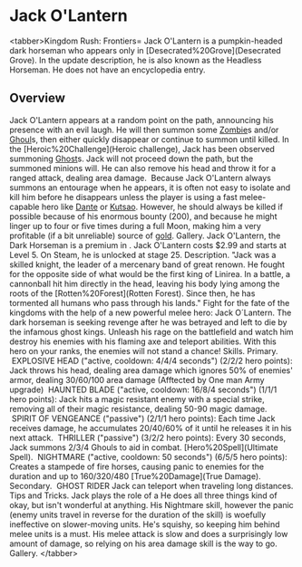 # Jack O'Lantern

&lt;tabber&gt;Kingdom Rush: Frontiers=
Jack O'Lantern is a pumpkin-headed dark horseman who appears only in [Desecrated%20Grove](Desecrated Grove). In the update description, he is also known as the Headless Horseman. He does not have an encyclopedia entry.
## Overview

Jack O'Lantern appears at a random point on the path, announcing his presence with an evil laugh. He will then summon some [Zombie](Zombie)s and/or [Ghoul](Ghoul)s, then either quickly disappear or continue to summon until killed. In the [Heroic%20Challenge](Heroic challenge), Jack has been observed summoning [Ghost](Ghost)s. Jack will not proceed down the path, but the summoned minions will. He can also remove his head and throw it for a ranged attack, dealing area damage. 
Because Jack O'Lantern always summons an entourage when he appears, it is often not easy to isolate and kill him before he disappears unless the player is using a fast melee-capable hero like [Dante](Dante) or [Kutsao](Kutsao). However, he should always be killed if possible because of his enormous bounty (200), and because he might linger up to four or five times during a full Moon, making him a very profitable (if a bit unreliable) source of [gold](gold).
Gallery.
Jack O'Lantern, the Dark Horseman is a premium in . Jack O'Lantern costs $2.99 and starts at Level 5. On Steam, he is unlocked at stage 25. 
Description.
"Jack was a skilled knight, the leader of a mercenary band of great renown. He fought for the opposite side of what would be the first king of Linirea. In a battle, a cannonball hit him directly in the head, leaving his body lying among the roots of the [Rotten%20Forest](Rotten Forest). Since then, he has tormented all humans who pass through his lands."
Fight for the fate of the kingdoms with the help of a new powerful melee hero: Jack O´Lantern.
The dark horseman is seeking revenge after he was betrayed and left to die by the infamous ghost kings.
Unleash his rage on the battlefield and watch him destroy his enemies with his flaming axe and teleport abilities.
With this hero on your ranks, the enemies will not stand a chance! 
Skills.
Primary.
 EXPLOSIVE HEAD ("active, cooldown: 4/4/4 seconds") (2/2/2 hero points):
Jack throws his head, dealing area damage which ignores 50% of enemies' armor, dealing 30/60/100 area damage (Afftected by One man Army upgrade)
 HAUNTED BLADE ("active, cooldown: 16/8/4 seconds") (1/1/1 hero points):
Jack hits a magic resistant enemy with a special strike, removing all of their magic resistance, dealing 50-90 magic damage.
 SPIRIT OF VENGEANCE ("passive") (2/1/1 hero points):
Each time Jack receives damage, he accumulates 20/40/60% of it until he releases it in his next attack.
 THRILLER ("passive") (3/2/2 hero points):
Every 30 seconds, Jack summons 2/3/4 Ghouls to aid in combat.
[Hero%20Spell](Ultimate Spell).
 NIGHTMARE ("active, cooldown: 50 seconds") (6/5/5 hero points):
Creates a stampede of fire horses, causing panic to enemies for the duration and up to 160/320/480 [True%20Damage](True Damage).
Secondary.
 GHOST RIDER
Jack can teleport when traveling long distances.
Tips and Tricks.
Jack plays the role of a 
He does all three things kind of okay, but isn't wonderful at anything. His Nightmare skill, however the panic (enemy units travel in reverse for the duration of the skill) is woefully ineffective on slower-moving units. He's squishy, so keeping him behind melee units is a must. 
His melee attack is slow and does a surprisingly low amount of damage, so relying on his area damage skill is the way to go.
Gallery.
&lt;/tabber&gt;